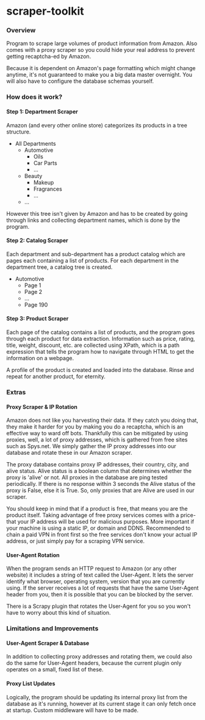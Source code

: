 # scraper-toolkit

### Overview
Program to scrape large volumes of product information from Amazon. Also comes with a proxy scraper so you could hide your real address to prevent getting recaptcha-ed by Amazon.

Because it is dependent on Amazon's page formatting which might change anytime, it's not guaranteed to make you a big data master overnight. You will also have to configure the database schemas yourself.

### How does it work?
#### Step 1: Department Scraper
Amazon (and every other online store) categorizes its products in a tree structure.

* All Departments
  * Automotive
    * Oils
    * Car Parts
    * ...
  * Beauty
    * Makeup
    * Fragrances
    * ...
  * ...
  
However this tree isn't given by Amazon and has to be created by going through links and collecting department names, which is done by the program. 

#### Step 2: Catalog Scraper
Each department and sub-department has a product catalog which are pages each containing a list of products. For each department in the department tree, a catalog tree is created.
* Automotive
  * Page 1
  * Page 2
  * ...
  * Page 190
  
#### Step 3: Product Scraper
Each page of the catalog contains a list of products, and the program goes through each product for data extraction. Information such as price, rating, title, weight, discount, etc. are collected using XPath, which is a path expression that tells the program how to navigate through HTML to get the information on a webpage.

A profile of the product is created and loaded into the database. Rinse and repeat for another product, for eternity.

### Extras
#### Proxy Scraper & IP Rotation
Amazon does not like you harvesting their data. If they catch you doing that, they make it harder for you by making you do a recaptcha, which is an effective way to ward off bots. Thankfully this can be mitigated by using proxies, well, a lot of proxy addresses, which is gathered from free sites such as Spys.net. We simply gather the IP proxy addresses into our database and rotate these in our Amazon scraper. 

The proxy database contains proxy IP addresses, their country, city, and alive status. Alive status is a boolean column that determines whether the proxy is 'alive' or not. All proxies in the database are ping tested periodically. If there is no response within 3 seconds the Alive status of the proxy is False, else it is True. So, only proxies that are Alive are used in our scraper.

You should keep in mind that if a product is free, that means you are the product itself. Taking advantage of free proxy services comes with a price- that your IP address will be used for malicious purposes. More important if your machine is using a static IP, or domain and DDNS. Recommended to chain a paid VPN in front first so the free services don't know your actual IP address, or just simply pay for a scraping VPN service.

#### User-Agent Rotation
When the program sends an HTTP request to Amazon (or any other website) it includes a string of text called the User-Agent. It lets the server identify what browser, operating system, version that you are currently using. If the server receives a lot of requests that have the same User-Agent header from you, then it is possible that you can be blocked by the server.

There is a Scrapy plugin that rotates the User-Agent for you so you won't have to worry about this kind of situation.

### Limitations and Improvements
#### User-Agent Scraper & Database
In addition to collecting proxy addresses and rotating them, we could also do the same for User-Agent headers, because the current plugin only operates on a small, fixed list of these.

#### Proxy List Updates
Logically, the program should be updating its internal proxy list from the database as it's running, however at its current stage it can only fetch once at startup. Custom middleware will have to be made.
